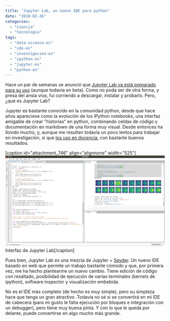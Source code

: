 ```yaml
---
title: "Jupyter Lab, un nuevo IDE para python"
date: "2018-02-26"
categories: 
  - "ciencia"
  - "tecnologia"
tags: 
  - "data-science-es"
  - "ide-es"
  - "investigacion-es"
  - "ipython-es"
  - "jupyter-es"
  - "python-es"
---
```


Hace un par de semanas se anunció que [Jupyter Lab ya está preparado para su uso](https://blog.jupyter.org/jupyterlab-is-ready-for-users-5a6f039b8906) (aunque todavía en beta). Como no poda ser de otra forma, y presa del ansia viva, fui corriendo a descargar, instalar y probarlo. Pero, ¿qué es Jupyter Lab?

Jupyter es bastante conocido en la comunidad python, desde que hace años apareciese como la evolución de los iPython notebooks, una interfaz amigable de crear "historias" en python, combinando celdas de código y documentación en markdown de una forma muy visual. Desde entonces ha llovido mucho, y, aunque me resultan todavía un poco lentos para trabajar en investigación, sí que [los uso en docencia](https://github.com/pakitochus/practicas-RI), con bastante buenos resultados.

\[caption id="attachment\_746" align="alignnone" width="525"\]![](images/Captura-de-pantalla-de-2018-02-26-13-39-22-1024x582.png) Interfaz de Jupyter Lab\[/caption\]

Pues bien, Jupyter Lab es una mezcla de Jupyter + [Spyder](http://wpd.ugr.es/~fjesusmartinez/es/2016/04/como-conectar-a-un-kernel-remoto-de-ipython-en-spyder/). Un nuevo IDE basado en web que permite un trabajo bastante cómodo y que, por primera vez, me ha hecho plantearme un nuevo cambio. Tiene edición de código con resaltado, posibilidad de ejecución de varias terminales (kernels de ipython), software inspector y visualización embebida.

No es el IDE más completo (de hecho es muy simple), pero su simpleza hace que tenga un gran atractivo. Todavía no sé si se convertirá en mi IDE de cabecera (para mi gusto le falta ejecución por bloques e integración con un debugger), pero tiene muy buena pinta. Y con lo que le queda por delante, puede convertirse en algo mucho más grande.
